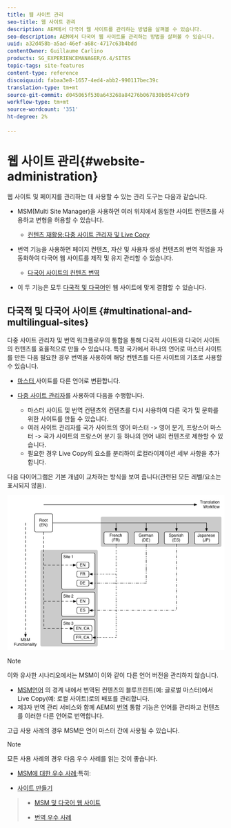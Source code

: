 ```yaml
---
title: 웹 사이트 관리
seo-title: 웹 사이트 관리
description: AEM에서 다국어 웹 사이트를 관리하는 방법을 살펴볼 수 있습니다.
seo-description: AEM에서 다국어 웹 사이트를 관리하는 방법을 살펴볼 수 있습니다.
uuid: a32d458b-a5ad-46ef-a68c-4717c63b4bdd
contentOwner: Guillaume Carlino
products: SG_EXPERIENCEMANAGER/6.4/SITES
topic-tags: site-features
content-type: reference
discoiquuid: fabaa3e8-1657-4ed4-abb2-990117bec39c
translation-type: tm+mt
source-git-commit: d045065f530a643268a84276b067830b0547cbf9
workflow-type: tm+mt
source-wordcount: '351'
ht-degree: 2%

---
```



# 웹 사이트 관리{#website-administration}

웹 사이트 및 페이지를 관리하는 데 사용할 수 있는 관리 도구는 다음과 같습니다.

* MSM(Multi Site Manager)을 사용하면 여러 위치에서 동일한 사이트 컨텐츠를 사용하고 변형을 허용할 수 있습니다.

   * [컨텐츠 재활용:다중 사이트 관리자 및 Live Copy](/help/sites-administering/msm.md)

* 번역 기능을 사용하면 페이지 컨텐츠, 자산 및 사용자 생성 컨텐츠의 번역 작업을 자동화하여 다국어 웹 사이트를 제작 및 유지 관리할 수 있습니다.

   * [다국어 사이트의 컨텐츠 번역](/help/sites-administering/translation.md)

* 이 두 기능은 모두 [다국적 및 다국어](#multinational-and-multilingual-sites)인 웹 사이트에 맞게 결합할 수 있습니다.

## 다국적 및 다국어 사이트 {#multinational-and-multilingual-sites}

다중 사이트 관리자 및 번역 워크플로우의 통합을 통해 다국적 사이트와 다국어 사이트의 컨텐츠를 효율적으로 만들 수 있습니다. 특정 국가에서 하나의 언어로 마스터 사이트를 만든 다음 필요한 경우 번역을 사용하여 해당 컨텐츠를 다른 사이트의 기초로 사용할 수 있습니다.

* [마스터 ](/help/sites-administering/translation.md) 사이트를 다른 언어로 변환합니다.

* [다중 사이트 관리자](/help/sites-administering/msm.md)를 사용하여 다음을 수행합니다.

   * 마스터 사이트 및 번역 컨텐츠의 컨텐츠를 다시 사용하여 다른 국가 및 문화를 위한 사이트를 만들 수 있습니다.
   * 여러 사이트 관리자를 국가 사이트의 영어 마스터 -> 영어 분기, 프랑스어 마스터 -> 국가 사이트의 프랑스어 분기 등 하나의 언어 내의 컨텐츠로 제한할 수 있습니다.
   * 필요한 경우 Live Copy의 요소를 분리하여 로컬라이제이션 세부 사항을 추가합니다.

다음 다이어그램은 기본 개념이 교차하는 방식을 보여 줍니다(관련된 모든 레벨/요소는 표시되지 않음).

![chlimage_1-71](assets/chlimage_1-71.png)

>[!NOTE]
>
>이와 유사한 시나리오에서는 MSM이 이와 같이 다른 언어 버전을 관리하지 않습니다.
>
>* [MSM언어](/help/sites-administering/msm.md) 의 경계 내에서 번역된 컨텐츠의 블루프린트(예: 글로벌 마스터)에서 Live Copy(예: 로컬 사이트)로의 배포를 관리합니다.
>* 제3자 번역 관리 서비스와 함께 AEM의 [번역](/help/sites-administering/translation.md) 통합 기능은 언어를 관리하고 컨텐츠를 이러한 다른 언어로 번역합니다.

>
>
고급 사용 사례의 경우 MSM은 언어 마스터 간에 사용될 수 있습니다.

>[!NOTE]
>
>모든 사용 사례의 경우 다음 우수 사례를 읽는 것이 좋습니다.
>
>* [MSM에 대한 우수 사례](/help/sites-administering/msm-best-practices.md);특히:
   >
   >   
   * [사이트 만들기](/help/sites-administering/msm-best-practices.md#create-site)
   >   * [MSM 및 다국어 웹 사이트](/help/sites-administering/msm-best-practices.md#msm-and-multilingual-websites)
>
>* [번역 우수 사례](/help/sites-administering/tc-bp.md)

